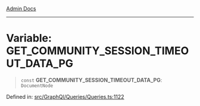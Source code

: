 [Admin Docs](/)

***

# Variable: GET\_COMMUNITY\_SESSION\_TIMEOUT\_DATA\_PG

> `const` **GET\_COMMUNITY\_SESSION\_TIMEOUT\_DATA\_PG**: `DocumentNode`

Defined in: [src/GraphQl/Queries/Queries.ts:1122](https://github.com/PalisadoesFoundation/talawa-admin/blob/main/src/GraphQl/Queries/Queries.ts#L1122)
